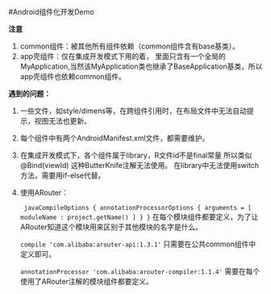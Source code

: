 #Android组件化开发Demo





**注意**

1. common组件：被其他所有组件依赖（common组件含有base基类）。
2. app壳组件：仅在集成开发模式下用的着， 里面只含有一个全局的MyApplication,当然该MyApplication类也继承了BaseApplication基类，所以app壳组件也依赖common组件。

          







**遇到的问题：**

1. 一些文件，如style/dimens等，在跨组件引用时，在布局文件中无法自动提示，视图无法也更新。

2. 每个组件中有两个AndroidManifest.xml文件，都需要维护。

3. 在集成开发模式下，各个组件属于library，R文件id不是final常量
   所以类似@Bind(viewId) 这种ButterKnife注解无法使用。
   在library中无法使用switch方法，需要用if-else代替。
4. 使用ARouter：

   ` javaCompileOptions {
                annotationProcessorOptions {
                    arguments = [ moduleName : project.getName() ]
                }
            }`
    在每个模块组件都要定义，为了让ARouter知道这个模块用来区别于其他模块的名字是什么。
    
    `compile 'com.alibaba:arouter-api:1.3.1'`
    只需要在公共common组件中定义即可。
    
    `annotationProcessor 'com.alibaba:arouter-compiler:1.1.4'`
    需要在每个使用了ARouter注解的模块组件都要定义。
    
